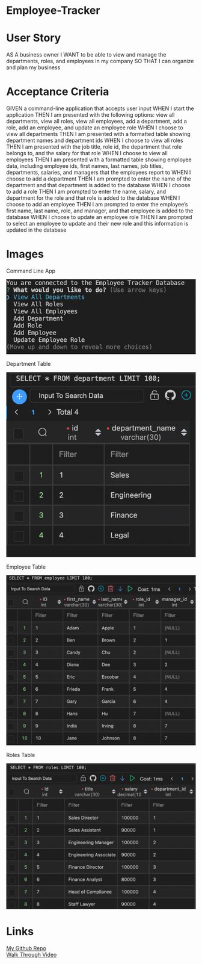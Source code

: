 # Employee-Tracker
# User Story
AS A business owner
I WANT to be able to view and manage the departments, roles, and employees in my company
SO THAT I can organize and plan my business
# Acceptance Criteria
GIVEN a command-line application that accepts user input
WHEN I start the application
THEN I am presented with the following options: view all departments, view all roles, view all employees, add a department, add a role, add an employee, and update an employee role
WHEN I choose to view all departments
THEN I am presented with a formatted table showing department names and department ids
WHEN I choose to view all roles
THEN I am presented with the job title, role id, the department that role belongs to, and the salary for that role
WHEN I choose to view all employees
THEN I am presented with a formatted table showing employee data, including employee ids, first names, last names, job titles, departments, salaries, and managers that the employees report to
WHEN I choose to add a department
THEN I am prompted to enter the name of the department and that department is added to the database
WHEN I choose to add a role
THEN I am prompted to enter the name, salary, and department for the role and that role is added to the database
WHEN I choose to add an employee
THEN I am prompted to enter the employee’s first name, last name, role, and manager, and that employee is added to the database
WHEN I choose to update an employee role
THEN I am prompted to select an employee to update and their new role and this information is updated in the database

# Images
<p>Command Line App</p>
<img src ="./images/startApp() .png">
<p>Department Table</p>
<img src ="./images/department table.png">
<p>Employee Table</p>
<img src ="./images/employee table.png">
<p>Roles Table</p>
<img src ="./images/roles table.png">

# Links
<a href = "https://github.com/pcancio">My Github Repo </a>
<br>
<a href ="https://watch.screencastify.com/v/8bGYZ3Hl1VRCkAMWKojE">Walk Through Video</a>